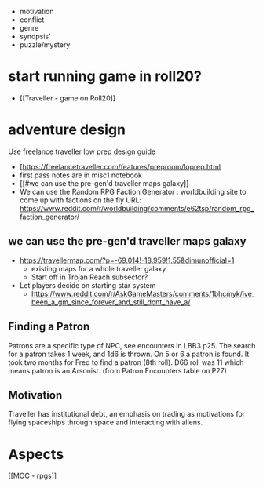 * motivation
* conflict
* genre
* synopsis'
* puzzle/mystery
# start running game in roll20?
* [[Traveller - game on Roll20]]
# adventure design
Use freelance traveller low prep design guide
* [https://freelancetraveller.com/features/preproom/loprep.html
* first pass notes are in misc1 notebook
* [[#we can use the pre-gen'd traveller maps galaxy]]
* We can use the  Random RPG Faction Generator : worldbuilding site to come up with factions on the fly
URL: https://www.reddit.com/r/worldbuilding/comments/e62tsp/random_rpg_faction_generator/

## we can use the pre-gen'd traveller maps galaxy
* https://travellermap.com/?p=-69.014!-18.959!1.55&dimunofficial=1
	* existing maps for a whole traveller galaxy
	* Start off in Trojan Reach subsector?
* Let players decide on starting star system
  * https://www.reddit.com/r/AskGameMasters/comments/1bhcmyk/ive_been_a_gm_since_forever_and_still_dont_have_a/

## Finding a Patron
Patrons are a specific type of NPC, see encounters in LBB3 p25.  The search for a patron takes 1 week, and 1d6 is thrown.  On 5 or 6 a patron is found.
It took two months for Fred to find a patron (8th roll).
D66 roll was 11 which means patron is an Arsonist. (from Patron Encounters table on P27)

## Motivation
Traveller has institutional debt, an emphasis on trading as motivations for flying spaceships through space and interacting with aliens.

# Aspects
[[MOC - rpgs]]
